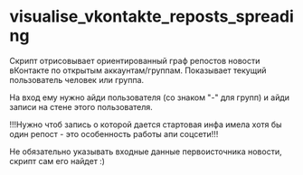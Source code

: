 visualise_vkontakte_reposts_spreading
=====================================
Скрипт отрисовывает ориентированный граф репостов новости вКонтакте по открытым аккаунтам/группам. Показывает текущий пользователь человек или группа.

На вход ему нужно айди пользователя (со знаком "-" для групп) и айди записи на стене этого пользователя. 

!!!Нужно чтоб запись о которой дается стартовая инфа имела хотя бы один репост - это особенность работы апи соцсети!!!

Не обязательно указывать входные данные первоисточника новости, скрипт сам его найдет :)
